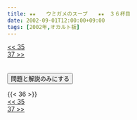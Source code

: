 ```yaml
---
title: ★★　　ウミガメのスープ　　★★　３６杯目
date: 2002-09-01T12:00:00+09:00
tags: [2002年,オカルト板]
---
```

<div class="th_left"><a href="../35"><< 35</a></div>
<div class="th_right"><a href="../37">37 >></a></div>
<br><br>
<script src="../../js/cupsoup.js"></script>
<form>
<input type="button" value="問題と解説のみにする" onClick="toggleCupsoup()">
</form>
{{< 36 >}}
<div class="th_left"><a href="../35"><< 35</a></div>
<div class="th_right"><a href="../37">37 >></a></div>